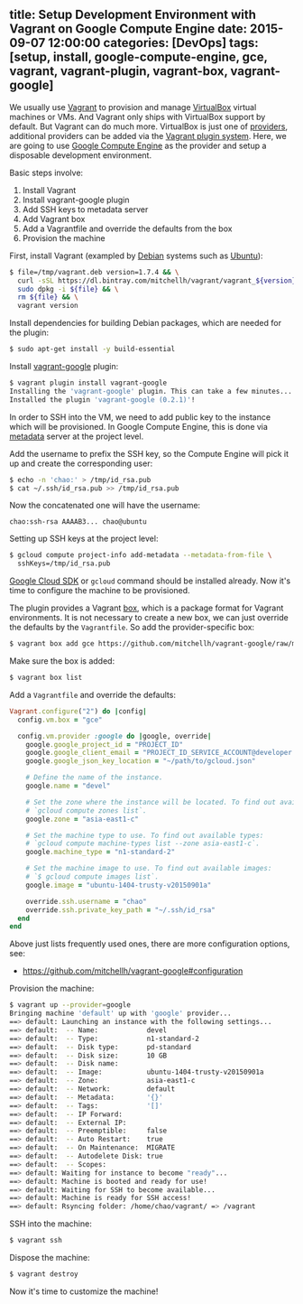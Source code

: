 title: Setup Development Environment with Vagrant on Google Compute Engine
date: 2015-09-07 12:00:00
categories: [DevOps]
tags: [setup, install, google-compute-engine, gce, vagrant, vagrant-plugin, vagrant-box, vagrant-google]
---

We usually use [Vagrant] to provision and manage [VirtualBox] virtual machines or VMs. And Vagrant only ships with VirtualBox support by default. But Vagrant can do much more. VirtualBox is just one of [providers], additional providers can be added via the [Vagrant plugin system][plugins]. Here, we are going to use [Google Compute Engine] as the provider and setup a disposable development environment.

Basic steps involve:

1. Install Vagrant
2. Install vagrant-google plugin
3. Add SSH keys to metadata server
4. Add Vagrant box
5. Add a Vagrantfile and override the defaults from the box
6. Provision the machine

First, install Vagrant (exampled by [Debian] systems such as [Ubuntu]):

```sh
$ file=/tmp/vagrant.deb version=1.7.4 && \
  curl -sSL https://dl.bintray.com/mitchellh/vagrant/vagrant_${version}_x86_64.deb > ${file} && \
  sudo dpkg -i ${file} && \
  rm ${file} && \
  vagrant version
```

Install dependencies for building Debian packages, which are needed for the plugin:

```sh
$ sudo apt-get install -y build-essential
```

Install [vagrant-google] plugin:

```sh
$ vagrant plugin install vagrant-google
Installing the 'vagrant-google' plugin. This can take a few minutes...
Installed the plugin 'vagrant-google (0.2.1)'!
```

In order to SSH into the VM, we need to add public key to the instance which will be provisioned. In Google Compute Engine, this is done via [metadata] server at the project level.

Add the username to prefix the SSH key, so the Compute Engine will pick it up and create the corresponding user:

```sh
$ echo -n 'chao:' > /tmp/id_rsa.pub
$ cat ~/.ssh/id_rsa.pub >> /tmp/id_rsa.pub
```

Now the concatenated one will have the username:

```text
chao:ssh-rsa AAAAB3... chao@ubuntu
```

Setting up SSH keys at the project level:

```sh
$ gcloud compute project-info add-metadata --metadata-from-file \
  sshKeys=/tmp/id_rsa.pub
```

[Google Cloud SDK] or `gcloud` command should be installed already. Now it's time to configure the machine to be provisioned.

The plugin provides a Vagrant [box], which is a package format for Vagrant environments. It is not necessary to create a new box, we can just override the defaults by the `Vagrantfile`. So add the provider-specific box:

```sh
$ vagrant box add gce https://github.com/mitchellh/vagrant-google/raw/master/google.box
```

Make sure the box is added:

```sh
$ vagrant box list
```

Add a `Vagrantfile` and override the defaults:

<!-- more -->

```ruby
Vagrant.configure("2") do |config|
  config.vm.box = "gce"

  config.vm.provider :google do |google, override|
    google.google_project_id = "PROJECT_ID"
    google.google_client_email = "PROJECT_ID_SERVICE_ACCOUNT@developer.gserviceaccount.com"
    google.google_json_key_location = "~/path/to/gcloud.json"

    # Define the name of the instance.
    google.name = "devel"

    # Set the zone where the instance will be located. To find out available zones:
    # `gcloud compute zones list`.
    google.zone = "asia-east1-c"

    # Set the machine type to use. To find out available types:
    # `gcloud compute machine-types list --zone asia-east1-c`.
    google.machine_type = "n1-standard-2"

    # Set the machine image to use. To find out available images:
    # `$ gcloud compute images list`.
    google.image = "ubuntu-1404-trusty-v20150901a"

    override.ssh.username = "chao"
    override.ssh.private_key_path = "~/.ssh/id_rsa"
  end
end
```

Above just lists frequently used ones, there are more configuration options, see:

 - <https://github.com/mitchellh/vagrant-google#configuration>

Provision the machine:

```sh
$ vagrant up --provider=google
Bringing machine 'default' up with 'google' provider...
==> default: Launching an instance with the following settings...
==> default:  -- Name:            devel
==> default:  -- Type:            n1-standard-2
==> default:  -- Disk type:       pd-standard
==> default:  -- Disk size:       10 GB
==> default:  -- Disk name:
==> default:  -- Image:           ubuntu-1404-trusty-v20150901a
==> default:  -- Zone:            asia-east1-c
==> default:  -- Network:         default
==> default:  -- Metadata:        '{}'
==> default:  -- Tags:            '[]'
==> default:  -- IP Forward:
==> default:  -- External IP:
==> default:  -- Preemptible:     false
==> default:  -- Auto Restart:    true
==> default:  -- On Maintenance:  MIGRATE
==> default:  -- Autodelete Disk: true
==> default:  -- Scopes:
==> default: Waiting for instance to become "ready"...
==> default: Machine is booted and ready for use!
==> default: Waiting for SSH to become available...
==> default: Machine is ready for SSH access!
==> default: Rsyncing folder: /home/chao/vagrant/ => /vagrant
```

SSH into the machine:

```sh
$ vagrant ssh
```

Dispose the machine:

```sh
$ vagrant destroy
```

Now it's time to customize the machine!


[Vagrant]: https://www.vagrantup.com/
[VirtualBox]: https://www.virtualbox.org/
[Google Compute Engine]: https://cloud.google.com/compute/
[providers]: https://docs.vagrantup.com/v2/providers/index.html
[plugins]: https://docs.vagrantup.com/v2/plugins/index.html
[vagrant-google]: https://github.com/mitchellh/vagrant-google
[Debian]: https://www.debian.org/
[Ubuntu]: http://www.ubuntu.com/
[metadata]: https://cloud.google.com/compute/docs/metadata
[Google Cloud SDK]: https://cloud.google.com/sdk/
[box]: https://docs.vagrantup.com/v2/boxes.html
